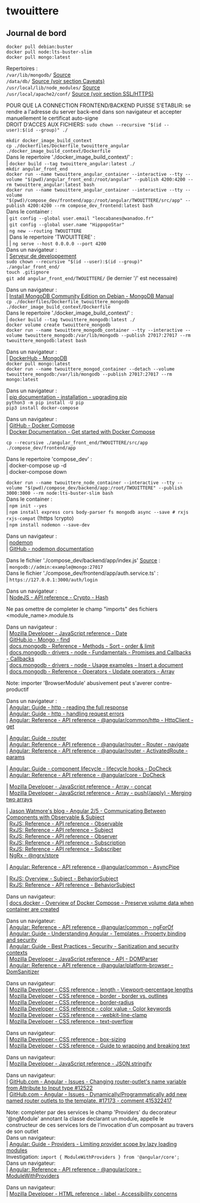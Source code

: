 # twouittere

## Journal de bord

`docker pull debian:buster`  
`docker pull node:lts-buster-slim`  
`docker pull mongo:latest`  

Repertoires :  
`/var/lib/mongodb/` [Source](https://docs.mongodb.com/manual/tutorial/install-mongodb-on-debian/#run-mongodb-community-edition)  
`/data/db/` [Source (voir section Caveats)](https://hub.docker.com/_/mongo)  
`/usr/local/lib/node_modules/` [Source](https://docs.npmjs.com/cli/v7/configuring-npm/folders)  
`/usr/local/apache2/conf/` [Source (voir section SSL/HTTPS)](https://hub.docker.com/_/httpd)  

POUR QUE LA CONNECTION FRONTEND/BACKEND PUISSE S'ETABLIR: se rendre a l'adresse du server back-end dans son navigateur et accepter manuellement le certificat auto-signe  
DROIT D'ACCES AUX FICHIERS: `sudo chown --recursive "$(id --user):$(id --group)" ./`  

`mkdir docker_image_build_context`  
`cp ./dockerfiles/Dockerfile_twouittere_angular ./docker_image_build_context/Dockerfile`  
Dans le repertoire './docker\_image\_build\_context/' :  
|	`docker build --tag twouittere_angular:latest ./`  
`mkdir angular_front_end`  
`docker run --name twouittere_angular_container --interactive --tty --volume "$(pwd)/angular_front_end:/root/angular" --publish 4200:4200 --rm twouittere_angular:latest bash`  
`docker run --name twouittere_angular_container --interactive --tty --volume "$(pwd)/compose_dev/frontend/app:/root/angular/TWOUITTERE/src/app" --publish 4200:4200 --rm compose_dev_frontend:latest bash`  
Dans le container :  
|	`git config --global user.email "leocabanes@wanadoo.fr"`  
|	`git config --global user.name "HippopoStar"`  
|	`ng new --routing TWOUITTERE`  
|	Dans le repertoire 'TWOUITTERE' :  
|	|	`ng serve --host 0.0.0.0 --port 4200`  
Dans un navigateur :  
|	[Serveur de developpement](http://127.0.0.1:4200/)  
`sudo chown --recursive "$(id --user):$(id --group)" ./angular_front_end/`  
`touch .gitignore`  
`git add angular_front_end/TWOUITTERE/` (le dernier '/' est necessaire)  

Dans un navigateur :  
|	[Install MongoDB Community Edition on Debian - MongoDB Manual](https://docs.mongodb.com/manual/tutorial/install-mongodb-on-debian/)  
`cp ./dockerfiles/Dockerfile_twouittere_mongodb ./docker_image_build_context/Dockerfile`  
Dans le repertoire './docker\_image\_build\_context/' :  
|	`docker build --tag twouittere_mongodb:latest ./`  
`docker volume create twouittere_mongodb`  
`docker run --name twouittere_mongodb_container --tty --interactive --volume twouittere_mongodb:/var/lib/mongodb --publish 27017:27017 --rm twouittere_mongodb:latest bash`  

Dans un navigateur :  
|	[DockerHub - MongoDB](https://hub.docker.com/_/mongo)  
`docker pull mongo:latest`  
`docker run --name twouittere_mongod_container --detach --volume twouittere_mongodb:/var/lib/mongodb --publish 27017:27017 --rm mongo:latest`  

Dans un navigateur :  
|	[pip documentation - installation - upgrading pip](https://pip.pypa.io/en/stable/installing/#upgrading-pip)  
`python3 -m pip install -U pip`  
`pip3 install docker-compose`  

Dans un navigateur :  
|	[GitHub - Docker Compose](https://github.com/docker/compose)  
|	[Docker Documentation - Get started with Docker Compose](https://docs.docker.com/compose/gettingstarted/)  

`cp --recursive ./angular_front_end/TWOUITTERE/src/app ./compose_dev/frontend/app`  

Dans le repertoire 'compose\_dev' :  
|	docker-compose up -d  
|	docker-compose down  

`docker run --name twouittere_node_container --interactive --tty --volume "$(pwd)/compose_dev/backend/app:/root/TWOUITTERE" --publish 3000:3000 --rm node:lts-buster-slim bash`  
Dans le container :  
|	`npm init --yes`  
|	`npm install express cors body-parser fs mongodb async --save # rxjs rxjs-compat` (!https !crypto)  
|	`npm install nodemon --save-dev`  

Dans un navigateur :  
|	[nodemon](https://nodemon.io/)  
|	[GitHub - nodemon documentation](https://github.com/remy/nodemon#nodemon)  

Dans le fichier './compose\_dev/backend/app/index.js' [Source](https://docs.mongodb.com/manual/reference/connection-string/) :  
|	`mongodb://admin:example@mongo:27017`  
Dans le fichier './compose\_dev/frontend/app/auth.service.ts' :  
|	`https://127.0.0.1:3000/auth/login`  

Dans un navigateur :  
|	[NodeJS - API reference - Crypto - Hash](https://nodejs.org/api/crypto.html#crypto_class_hash)  

Ne pas omettre de completer le champ "imports" des fichiers \<module\_name\>.module.ts

Dans un navigateur :  
|	[Mozilla Developer - JavaScript reference - Date](https://developer.mozilla.org/en-US/docs/Web/JavaScript/Reference/Global_Objects/Date)  
|	[GitHub.io - Mongo - find](http://mongodb.github.io/node-mongodb-native/3.6/api/Collection.html#find)  
|	[docs.mongodb - Reference - Methods - Sort - order & limit](https://docs.mongodb.com/manual/reference/method/cursor.sort/#limit-results)  
|	[docs.mongodb - drivers - node - Fundamentals - Promises and Callbacks - Callbacks](https://docs.mongodb.com/drivers/node/current/fundamentals/promises/#callbacks)  
|	[docs.mongodb - drivers - node - Usage examples - Insert a document](https://docs.mongodb.com/drivers/node/current/usage-examples/insertOne/)  
|	[docs.mongodb - Reference - Operators - Update operators - Array](https://docs.mongodb.com/manual/reference/operator/update/#array)  

Note: importer 'BrowserModule' abusivement peut s'averer contre-productif

Dans un navigateur :  
|	[Angular: Guide - http - reading the full response](https://angular.io/guide/http#reading-the-full-response)  
|	[Angular: Guide - http - handling request errors](https://angular.io/guide/http#handling-request-errors)  
|	[Angular: Reference - API reference - @angular/common/http - HttpClient - get](https://angular.io/api/common/http/HttpClient#get)  

|	[Angular: Guide - router](https://angular.io/guide/router)  
|	[Angular: Reference - API reference - @angular/router - Router - navigate](https://angular.io/api/router/Router#navigate)  
|	[Angular: Reference - API reference - @angular/router - ActivatedRoute - params](https://angular.io/api/router/ActivatedRoute#params)  

|	[Angular: Guide - component lifecycle - lifecycle hooks - DoCheck](https://angular.io/guide/lifecycle-hooks#defining-custom-change-detection)  
|	[Angular: Reference - API reference - @angular/core - DoCheck](https://angular.io/api/core/DoCheck)  

|	[Mozilla Developer - JavaScript reference - Array - concat](https://developer.mozilla.org/en-US/docs/Web/JavaScript/Reference/Global_Objects/Array/concat)  
|	[Mozilla Developer - JavaScript reference - Array - push(/apply) - Merging two arrays](https://developer.mozilla.org/en-US/docs/Web/JavaScript/Reference/Global_Objects/Array/push#merging_two_arrays)  

|	[Jason Watmore's blog - Angular 2/5 - Communicating Between Components with Observable & Subject](https://jasonwatmore.com/post/2016/12/01/angular-2-communicating-between-components-with-observable-subject)  
|	[RxJS: Reference - API reference - Observable](https://rxjs.dev/api/index/class/Observable)  
|	[RxJS: Reference - API reference - Subject](https://rxjs.dev/api/index/class/Subject)  
|	[RxJS: Reference - API reference - Observer](https://rxjs.dev/api/index/interface/Observer)  
|	[RxJS: Reference - API reference - Subscription](https://rxjs.dev/api/index/class/Subscription)  
|	[RxJS: Reference - API reference - Subscriber](https://rxjs.dev/api/index/class/Subscriber)  
|	[NgRx - @ngrx/store](https://ngrx.io/)  

|	[Angular: Reference - API reference - @angular/common - AsyncPipe](https://angular.io/api/common/AsyncPipe)  

|	[RxJS: Overview - Subject - BehaviorSubject](https://rxjs.dev/guide/subject#behaviorsubject)  
|	[RxJS: Reference - API reference - BehaviorSubject](https://rxjs.dev/api/index/class/BehaviorSubject)  

Dans un navigateur:  
|	[docs.docker - Overview of Docker Compose - Preserve volume data when container are created](https://docs.docker.com/compose/#preserve-volume-data-when-containers-are-created)  

Dans un navigateur:  
|	[Angular: Reference - API reference - @angular/common - ngForOf](https://angular.io/api/common/NgForOf)  
|	[Angular: Guide - Understanding Angular - Templates - Property binding and security](https://angular.io/guide/property-binding#property-binding-and-security)  
|	[Angular: Guide - Best Practices - Security - Sanitization and security contexts](https://angular.io/guide/security#sanitization-and-security-contexts)  
|	[Mozilla Developer - JavaScript reference - API - DOMParser](https://developer.mozilla.org/en-US/docs/Web/API/DOMParser)  
|	[Angular: Reference - API reference - @angular/platform-browser - DomSanitizer](https://angular.io/api/platform-browser/DomSanitizer)  

Dans un navigateur:  
|	[Mozilla Developer - CSS reference - length - Viewport-percentage lengths](https://developer.mozilla.org/en-US/docs/Web/CSS/length#viewport-percentage_lengths)  
|	[Mozilla Developer - CSS reference - border - border vs. outlines](https://developer.mozilla.org/en-US/docs/Web/CSS/border#borders_vs._outlines)  
|	[Mozilla Developer - CSS reference - border-radius](https://developer.mozilla.org/en-US/docs/Web/CSS/border-radius)  
|	[Mozilla Developer - CSS reference - color value - Color keywords](https://developer.mozilla.org/en-US/docs/Web/CSS/color_value#color_keywords)  
|	[Mozilla Developer - CSS reference - -webkit-line-clamp](https://developer.mozilla.org/en-US/docs/Web/CSS/-webkit-line-clamp)  
|	[Mozilla Developer - CSS reference - text-overflow](https://developer.mozilla.org/en-US/docs/Web/CSS/text-overflow)  

Dans un navigateur:  
|	[Mozilla Developer - CSS reference - box-sizing](https://developer.mozilla.org/en-US/docs/Web/CSS/box-sizing)  
|	[Mozilla Developer - CSS reference - Guide to wrapping and breaking text](https://developer.mozilla.org/en-US/docs/Web/CSS/CSS_Text/Wrapping_Text)  

Dans un navigateur:  
|	[Mozilla Developer - JavaScript reference - JSON.stringify](https://developer.mozilla.org/en-US/docs/Web/JavaScript/Reference/Global_Objects/JSON/stringify)  

Dans un navigateur:  
|	[GitHub.com - Angular - Issues - Changing router-outlet's name variable from Attribute to Input type #12522](https://github.com/angular/angular/issues/12522)  
|	[GitHub.com - Angular - Issues - Dynamically/Programmatically add new named router outlets to the template. #17173 - comment 415322417](https://github.com/angular/angular/issues/17173#issuecomment-415322417)  

Note: completer par des services le champ 'Providers' du decorateur '@ngModule' annotant la classe declarant un module, appelle le constructeur de ces services lors de l'invocation d'un composant au travers de son outlet  
Dans un navigateur:  
|	[Angular: Guide - Providers - Limiting provider scope by lazy loading modules](https://angular.io/guide/providers#limiting-provider-scope-by-lazy-loading-modules)  
Investigation: `import { ModuleWithProviders } from '@angular/core';`  
Dans un navigateur:  
|	[Angular: Reference - API reference - @angular/core - ModuleWithProviders](https://angular.io/api/core/ModuleWithProviders)  

Dans un navigateur:  
|	[Mozilla Developer - HTML reference - label - Accessibility concerns](https://developer.mozilla.org/en-US/docs/Web/HTML/Element/label#accessibility_concerns)  

